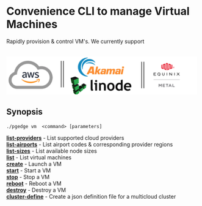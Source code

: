 # Convenience CLI to manage Virtual Machines
Rapidly provision & control VM's.  We currently support

&nbsp;&nbsp;
<img src=../img/supported-providers.png width=500>

## Synopsis
    ./pgedge vm  <command> [parameters]

[**list-providers**](help/vm-list-providers.md)  - List supported cloud providers<br>
[**list-airports**](help/vm-list-airports.md)    - List airport codes & corresponding provider regions<br>
[**list-sizes**](help/vm-list-sizes.md)          - List available node sizes<br>
[**list**](help/vm-list.md)                     - List virtual machines<br>
[**create**](help/vm-create.md)                  - Launch a VM<br>
[**start**](help/vm-start.md)                    - Start a VM<br>
[**stop**](help/vm-stop.md)                      - Stop a VM<br>
[**reboot**](help/vm-reboot.md)                  - Reboot a VM<br>
[**destroy**](help/vm-destroy.md)                - Destroy a VM<br>
[**cluster-define**](help/vm-cluster-define.md)  - Create a json definition file for a multicloud cluster<br>

